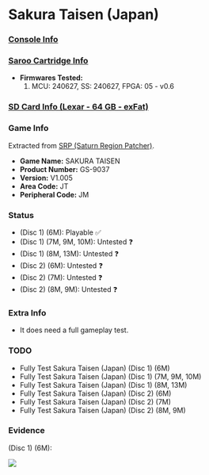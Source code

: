 # Sakura Taisen (Japan)

### [Console Info](../../../../../Info/Consoles/VA13/README.md)

### [Saroo Cartridge Info](../../../../../Info/Cartridges/GuangzhouSanStarOnlineShop/1.6/README.md)

- <b>Firmwares Tested:</b>
  1. MCU: 240627, SS: 240627, FPGA: 05 - v0.6

### [SD Card Info (Lexar - 64 GB - exFat)](../../../../../Info/SdCards/Lexar/64GB/exfat/README.md)

### Game Info

Extracted from [SRP (Saturn Region Patcher)](https://segaxtreme.net/resources/saturn-region-patcher.81/download).

- <b>Game Name:</b> SAKURA TAISEN
- <b>Product Number:</b> GS-9037
- <b>Version:</b> V1.005
- <b>Area Code:</b> JT
- <b>Peripheral Code:</b> JM

### Status

- (Disc 1) (6M): Playable :white_check_mark:
- (Disc 1) (7M, 9M, 10M): Untested :question:
- (Disc 1) (8M, 13M): Untested :question:
- (Disc 2) (6M): Untested :question:
- (Disc 2) (7M): Untested :question:
- (Disc 2) (8M, 9M): Untested :question:

### Extra Info

- It does need a full gameplay test.

### TODO

- Fully Test Sakura Taisen (Japan) (Disc 1) (6M)
- Fully Test Sakura Taisen (Japan) (Disc 1) (7M, 9M, 10M)
- Fully Test Sakura Taisen (Japan) (Disc 1) (8M, 13M)
- Fully Test Sakura Taisen (Japan) (Disc 2) (6M)
- Fully Test Sakura Taisen (Japan) (Disc 2) (7M)
- Fully Test Sakura Taisen (Japan) (Disc 2) (8M, 9M)

### Evidence

(Disc 1) (6M):

[![](https://img.youtube.com/vi/kbWjIn6UH4U/0.jpg)](https://www.youtube.com/watch?v=kbWjIn6UH4U)
